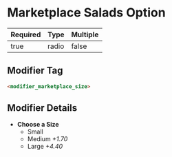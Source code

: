 # Marketplace Salads Option

| Required | Type | Multiple |
|--|--|--|
| true | radio | false |

## Modifier Tag

```html
<modifier_marketplace_size>
```

## Modifier Details

- **Choose a Size**
  - Small
  - Medium *+1.70*
  - Large *+4.40*